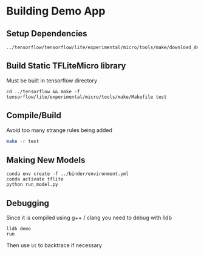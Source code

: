 # Building Demo App

## Setup Dependencies
```
../tensorflow/tensorflow/lite/experimental/micro/tools/make/download_dependencies.sh
```
## Build Static TFLiteMicro library
Must be built in tensorflow directory
```
cd ../tensorflow && make -f tensorflow/lite/experimental/micro/tools/make/Makefile test
```

## Compile/Build

Avoid too many strange rules being added
```sh
make -r test
```

## Making New Models
```
conda env create -f ../binder/environment.yml
conda activate tflite
python run_model.py
```


## Debugging
Since it is compiled using g++ / clang you need to debug with lldb

```
lldb demo
run
```

Then use `bt` to backtrace if necessary 
